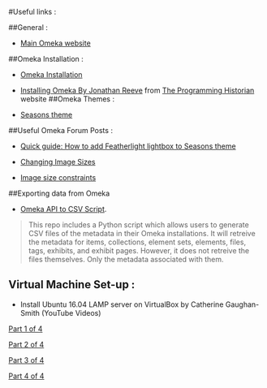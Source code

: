 #Useful links :

##General :

* [Main Omeka website](http://omeka.org/)

##Omeka Installation :

* [Omeka Installation](https://omeka.org/codex/Installation)
* [Installing Omeka By Jonathan Reeve](http://programminghistorian.org/lessons/installing-omeka) from  [
The Programming Historian](http://programminghistorian.org/) website
##Omeka Themes :

* [Seasons theme](http://omeka.org/add-ons/themes/seasons/)

##Useful Omeka Forum Posts :

* [Quick guide: How to add Featherlight lightbox to Seasons theme](http://omeka.org/forums-legacy/topic/quick-guide-how-to-add-featherlight-lightbox-to-seasons-theme)

* [Changing Image Sizes](http://omeka.org/forums-legacy/topic/changing-image-sizes)

* [Image size constraints](http://omeka.org/forums-legacy/topic/image-size-constraints)


##Exporting data from Omeka

* [Omeka API to CSV Script](https://github.com/omeka/PythonOmekaApiToCsv). 

>This repo includes a Python script which allows users to generate CSV files of the metadata in their Omeka installations. It will retreive the metadata for items, collections, element sets, elements, files, tags, exhibits, and exhibit pages. However, it does not retreive the files themselves. Only the metadata associated with them.

## Virtual Machine Set-up :

* Install Ubuntu 16.04 LAMP server on VirtualBox by Catherine Gaughan-Smith \(YouTube Videos\)

[Part 1 of 4](https://www.youtube.com/watch?v=dJwSgypywB4)

[Part 2 of 4](https://www.youtube.com/watch?v=PT20hHV9l-8)

[Part 3 of 4](https://www.youtube.com/watch?v=aC0bAJWm8wo)

[Part 4 of 4](https://www.youtube.com/watch?v=toD45fK6slA&t=777s)


